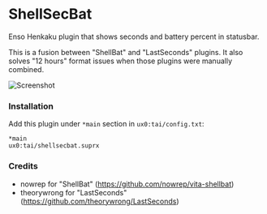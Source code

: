 # ShellSecBat

Enso Henkaku plugin that shows seconds and battery percent in statusbar.

This is a fusion between "ShellBat" and "LastSeconds" plugins.
It also solves "12 hours" format issues when those plugins were manually combined.

![Screenshot](https://github.com/OperationNT414C/ShellSecBat/blob/master/doc/ShellSecBat.png?raw=true)


### Installation

Add this plugin under `*main` section in `ux0:tai/config.txt`:

```
*main
ux0:tai/shellsecbat.suprx
```


### Credits

 * nowrep for "ShellBat" (https://github.com/nowrep/vita-shellbat)
 * theorywrong for "LastSeconds" (https://github.com/theorywrong/LastSeconds)
